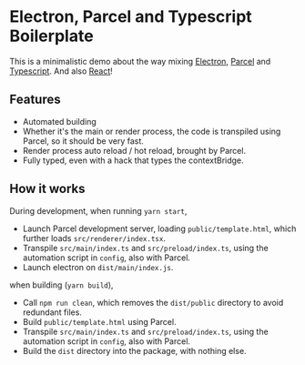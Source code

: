 Electron, Parcel and Typescript Boilerplate
====

This is a minimalistic demo about the way mixing [Electron](https://electronjs.org/), [Parcel](https://parceljs.org/) and [Typescript](https://typescriptlang.org/). And also [React](https://reactjs.org/)!

## Features

- Automated building
- Whether it's the main or render process, the code is transpiled using Parcel, so it should be very fast.
- Render process auto reload / hot reload, brought by Parcel.
- Fully typed, even with a hack that types the contextBridge.

## How it works

During development, when running `yarn start`,

- Launch Parcel development server, loading `public/template.html`, which further loads `src/renderer/index.tsx`.
- Transpile `src/main/index.ts` and `src/preload/index.ts`, using the automation script in `config`, also with Parcel.
- Launch electron on `dist/main/index.js`.

when building (`yarn build`),

- Call `npm run clean`, which removes the `dist/public` directory to avoid redundant files.
- Build `public/template.html` using Parcel.
- Transpile `src/main/index.ts` and `src/preload/index.ts`, using the automation script in `config`, also with Parcel.
- Build the `dist` directory into the package, with nothing else.
